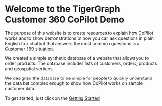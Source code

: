 # Welcome to the TigerGraph Customer 360 CoPilot Demo

The purpose of this website is to create resources to explain how
CoPilot works and to show demonstrations of how you can ask
questions in plain English to a chatbot that answers the most
common questions in a Customer 360 situation.

We created a simple synthetic database of a website that
allows you to order products.  The database includes
lists of customers, orders, products and geospatial vertices.

We designed the database to be simple for people to quickly understand
the data but complex enough to show how CoPilot works on sample customer
data.

To get started, just click on the [Getting Started]()
